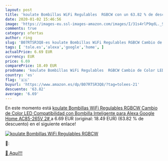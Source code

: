 ```yaml
---
layout: post
title: 'koulate Bombillas WiFi Regulables  RGBCW con un 63.82 % de descuento'
date: 2020-01-02 15:46:56
image: 'https://images-eu.ssl-images-amazon.com/images/I/31s4rlP9qdL._SL200_.jpg'
comments: true
category: ofertas
author: ring
slug: 'B07RTSR3Q8-es koulate Bombillas WiFi Regulables RGBCW Cambio de Color...'
tags: [ 'tole.es','alexa','google','home', ]
actualPrice: 6.69 EUR
currency: EUR
price: 6.69
comparePrice: 18.49 EUR
prodname: 'koulate Bombillas WiFi Regulables  RGBCW Cambio de Color LED Compatibilidad con Bombilla Inteligente para Alexa Google Home AC85-265V  2# '
country: 'es'
flag: '🇪🇸'
buyurl: 'https://www.amazon.es/dp/B07RTSR3Q8/?tag=tolees-21'
descuento: '63.82'
average: '6.69'
---
```


En este momento está [koulate Bombillas WiFi Regulables  RGBCW Cambio de Color LED Compatibilidad con Bombilla Inteligente para Alexa Google Home AC85-265V  2# ](https://www.amazon.es/dp/B07RTSR3Q8/?tag=tolees-21) a 6.69 EUR (original: 18.49 EUR) (63.82 %  de descuento) en el siguiente enlace!

[![koulate Bombillas WiFi Regulables  RGBCW](https://images-eu.ssl-images-amazon.com/images/I/31s4rlP9qdL._SL200_.jpg)](https://www.amazon.es/dp/B07RTSR3Q8/?tag=tolees-21)

🔎:


[🛒 Aquí!!!](https://www.amazon.es/dp/B07RTSR3Q8/?tag=tolees-21)
